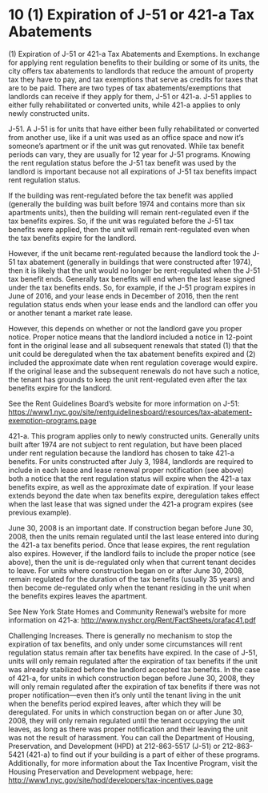 # 10 (1) Expiration of J-51 or 421-a Tax Abatements

(1) Expiration of J-51 or 421-a Tax Abatements and Exemptions. In exchange for applying rent regulation benefits to their building or some of its units, the city offers tax abatements to landlords that reduce the amount of property tax they have to pay, and tax exemptions that serve as credits for taxes that are to be paid. There are two types of tax abatements/exemptions that landlords can receive if they apply for them, J-51 or 421-a. J-51 applies to either fully rehabilitated or converted units, while 421-a applies to only newly constructed units.

J-51. A J-51 is for units that have either been fully rehabilitated or converted from another use, like if a unit was used as an office space and now it’s someone’s apartment or if the unit was gut renovated. While tax benefit periods can vary, they are usually for 12 year for J-51 programs. Knowing the rent regulation status before the J-51 tax benefit was used by the landlord is important because not all expirations of J-51 tax benefits impact rent regulation status. 

If the building was rent-regulated before the tax benefit was applied (generally the building was built before 1974 and contains more than six apartments units), then the building will remain rent-regulated even if the tax benefits expires. So, if the unit was regulated before the J-51 tax benefits were applied, then the unit will remain rent-regulated even when the tax benefits expire for the landlord. 

However, if the unit became rent-regulated because the landlord took the J-51 tax abatement (generally in buildings that were constructed after 1974), then it is likely that the unit would no longer be rent-regulated when the J-51 tax benefit ends. Generally tax benefits will end when the last lease signed under the tax benefits ends. So, for example, if the J-51 program expires in June of 2016, and your lease ends in December of 2016, then the rent regulation status ends when your lease ends and the landlord can offer you or another tenant a market rate lease. 

However, this depends on whether or not the landlord gave you proper notice. Proper notice means that the landlord included a notice in 12-point font in the original lease and all subsequent renewals that stated (1) that the unit could be deregulated when the tax abatement benefits expired and (2) included the approximate date when rent regulation coverage would expire. If the original lease and the subsequent renewals do not have such a notice, the tenant has grounds to keep the unit rent-regulated even after the tax benefits expire for the landlord. 

See the Rent Guidelines Board’s website for more information on J-51:
https://www1.nyc.gov/site/rentguidelinesboard/resources/tax-abatement-exemption-programs.page

421-a. This program applies only to newly constructed units. Generally units built after 1974 are not subject to rent regulation, but have been placed under rent regulation because the landlord has chosen to take 421-a benefits. For units constructed after July 3, 1984, landlords are required to include in each lease and lease renewal proper notification (see above) both a notice that the rent regulation status will expire when the 421-a tax benefits expire, as well as the approximate date of expiration. If your lease extends beyond the date when tax benefits expire, deregulation takes effect when the last lease that was signed under the 421-a program expires (see previous example).  


June 30, 2008 is an important date. If construction began before June 30, 2008, then the units remain regulated until the last lease entered into during the 421-a tax benefits period. Once that lease expires, the rent regulation also expires. However, if the landlord fails to include the proper notice (see above), then the unit is de-regulated only when that current tenant decides to leave. For units where construction began on or after June 30, 2008, remain regulated for the duration of the tax benefits (usually 35 years) and then become de-regulated only when the tenant residing in the unit when the benefits expires leaves the apartment. 

See New York State Homes and Community Renewal’s website for more information on 421-a:
http://www.nyshcr.org/Rent/FactSheets/orafac41.pdf

Challenging Increases.
There is generally no mechanism to stop the expiration of tax benefits, and only under some circumstances will rent regulation status remain after tax benefits have expired. 
In the case of J-51, units will only remain regulated after the expiration of tax benefits if the unit was already stabilized before the landlord accepted tax benefits.
In the case of 421-a, for units in which construction began before June 30, 2008, they will only remain regulated after the expiration of tax benefits if there was not proper notification—even then it’s only until the tenant living in the unit when the benefits period expired leaves, after which they will be deregulated. For units in which construction began on or after June 30, 2008, they will only remain regulated until the tenant occupying the unit leaves, as long as there was proper notification and their leaving the unit was not the result of harassment. 
You can call the Department of Housing, Preservation, and Development (HPD) at 212-863-5517 (J-51) or 212-863-5421 (421-a) to find out if your building is a part of either of these programs. Additionally, for more information about the Tax Incentive Program, visit the Housing Preservation and Development webpage, here: 
http://www1.nyc.gov/site/hpd/developers/tax-incentives.page


